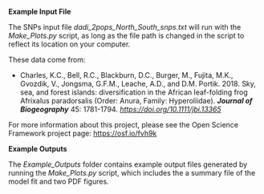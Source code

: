 **Example Input File**

The SNPs input file *dadi_2pops_North_South_snps.txt* will run with the *Make_Plots.py* script, as long as the file path is changed in the script to reflect its location on your computer. 

These data come from:

+ Charles, K.C., Bell, R.C., Blackburn, D.C., Burger, M., Fujita, M.K., Gvozdik, V., Jongsma, G.F.M., Leache, A.D., and D.M. Portik. 2018. Sky, sea, and forest islands: diversification in the African leaf-folding frog Afrixalus paradorsalis (Order: Anura, Family: Hyperoliidae). ***Journal of Biogeography*** 45: 1781-1794. *https://doi.org/10.1111/jbi.13365*

For more information about this project, please see the Open Science Framework project page: https://osf.io/fvh9k


**Example Outputs**

The *Example_Outputs* folder contains example output files generated by running the *Make_Plots.py* script,
which includes the a summary file of the model fit and two PDF figures.